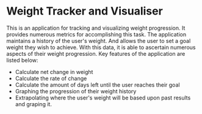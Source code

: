 # Weight Tracker and Visualiser

This is an application for tracking and visualizing weight progression. It provides numerous metrics for accomplishing
this task. The application maintains a history of the user's weight. And allows the user to set a goal weight they
wish to achieve. With this data, it is able to ascertain numerous aspects of their weight progression. Key features
of the application are listed below:

* Calculate net change in weight
* Calculate the rate of change
* Calculate the amount of days left until the user reaches their goal
* Graphing the progression of their weight history
* Extrapolating where the user's weight will be based upon past results and graping it.